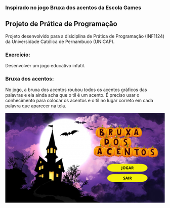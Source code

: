 ### Inspirado no jogo Bruxa dos acentos da Escola Games

## Projeto de Prática de Programação
Projeto desenvolvido para a disiciplina de Prática de Programação (INF1124) da Universidade Católica de Pernambuco (UNICAP).

### Exercício: 
Desenvolver um jogo educativo infatil.

### Bruxa dos acentos:
No jogo, a bruxa dos acentos roubou todos os acentos gráficos das palavras e ela ainda acha que o til é um acento. É preciso usar o conhecimento para colocar os acentos e o til no lugar correto em cada palavra que aparecer na tela.

![Tela Inicial](src/img/print_tela_inicial.png)

